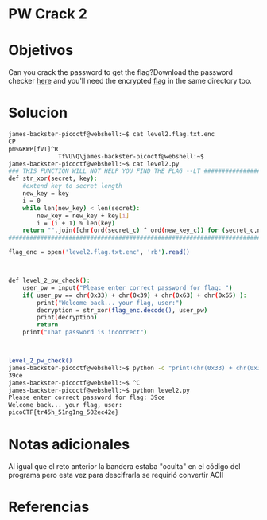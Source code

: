 #  PW Crack 2 
# Objetivos
Can you crack the password to get the flag?Download the password checker [here](https://artifacts.picoctf.net/c/15/level2.py) and you'll need the encrypted [flag](https://artifacts.picoctf.net/c/15/level2.flag.txt.enc) in the same directory too.

# Solucion
```bash
james-backster-picoctf@webshell:~$ cat level2.flag.txt.enc
CP
pm%GKWP[fVT]^R
              TfVU\Q\james-backster-picoctf@webshell:~$ 
james-backster-picoctf@webshell:~$ cat level2.py 
### THIS FUNCTION WILL NOT HELP YOU FIND THE FLAG --LT ########################
def str_xor(secret, key):
    #extend key to secret length
    new_key = key
    i = 0
    while len(new_key) < len(secret):
        new_key = new_key + key[i]
        i = (i + 1) % len(key)        
    return "".join([chr(ord(secret_c) ^ ord(new_key_c)) for (secret_c,new_key_c) in zip(secret,new_key)])
###############################################################################

flag_enc = open('level2.flag.txt.enc', 'rb').read()



def level_2_pw_check():
    user_pw = input("Please enter correct password for flag: ")
    if( user_pw == chr(0x33) + chr(0x39) + chr(0x63) + chr(0x65) ):
        print("Welcome back... your flag, user:")
        decryption = str_xor(flag_enc.decode(), user_pw)
        print(decryption)
        return
    print("That password is incorrect")



level_2_pw_check()
james-backster-picoctf@webshell:~$ python -c "print(chr(0x33) + chr(0x39) + chr(0x63) + chr(0x65))"
39ce
james-backster-picoctf@webshell:~$ ^C
james-backster-picoctf@webshell:~$ python level2.py                                           
Please enter correct password for flag: 39ce
Welcome back... your flag, user:
picoCTF{tr45h_51ng1ng_502ec42e}
```

# Notas adicionales
Al igual que el reto anterior la bandera estaba "oculta" en el código del programa pero esta vez para descifrarla se requirió convertir ACII

# Referencias
